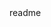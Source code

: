  
<snippet>
  <content><![CDATA[
# ${1:Cheapest Price}
Aplicación móvil y página web, que permite comparar precios de diferentes tiendas incluyendo las tiendas más cercanas, poder observar las opiniones de los usuarios y categorizar los productos de acuerdo a la clasificación dada por los usuarios, la aplicación llamada Cheapest price, permite crear tu propia lista de mercado y compartirla con otras personas y basado en tu ubicación te indica las opciones en donde puedes comprar lo necesario. 
## Credits
Hugo F. Alvarez Lucena
Maria Paula Bueno
Julian David Devia Serna
German Andres Lopez Pacheco
Daniela Sepulveda Alzate
]]></content>
  <tabTrigger>readme</tabTrigger>
</snippet>
